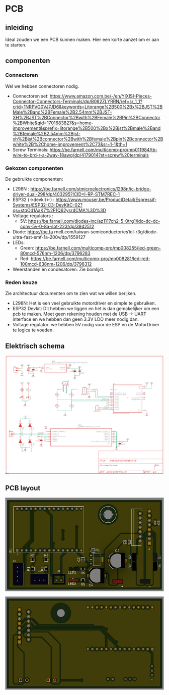 # PCB

## inleiding

Ideal zouden we een PCB kunnen maken. Hier een korte aanzet om er aan te starten.

## componenten

### Connectoren

Wel we hebben connectoren nodig.

- Connectoren set: https://www.amazon.com.be/-/en/YIXISI-Pieces-Connector-Connectors-Terminals/dp/B082ZLYRRN/ref=sr_1_1?crid=1NRPVG0VJ7JD6&keywords=Litorange%2B500%2Bx%2BJST%2BMale%2Band%2BFemale%2B2.54mm%2BJST-XH%2BJST%2BConnector%2Bwith%2BFemale%2BPin%2BConnector%2BWhite&qid=1701683827&s=home-improvement&sprefix=litorange%2B500%2Bx%2Bjst%2Bmale%2Band%2Bfemale%2B2.54mm%2Bjst-xh%2Bjst%2Bconnector%2Bwith%2Bfemale%2Bpin%2Bconnector%2Bwhite%2B%2Chome-improvement%2C73&sr=1-1&th=1
- Screw Terminals: https://be.farnell.com/multicomp-pro/mp011984/tb-wire-to-brd-r-a-2way-18awg/dp/4179014?st=screw%20terminals

### Gekozen componenten

De gebruikte componenten:
 - L298N : https://be.farnell.com/stmicroelectronics/l298n/ic-bridge-driver-dual-298/dp/403295?ICID=I-RP-STM7REC-1
 - ESP32 (->devkit<-) : https://www.mouser.be/ProductDetail/Espressif-Systems/ESP32-C3-DevKitC-02?qs=stqOd1AaK7%2F1Q62ysr4CMA%3D%3D
 - Voltage regulators : 
    -  5V: https://be.farnell.com/diodes-inc/az1117ch2-5-0trg1/ldo-dc-dc-conv-5v-0-8a-sot-223/dp/3942512
 - Diode: https://be.fa rnell.com/taiwan-semiconductor/es1dl-r3g/diode-ultra-fast-smf-1a-200v/dp/1559127
 - LEDs:
    - Green: https://be.farnell.com/multicomp-pro/mp008255/led-green-80mcd-576nm-1206/dp/3796283
    - Red: https://be.farnell.com/multicomp-pro/mp008281/led-red-100mcd-638nm-1206/dp/3796312
 - Weerstanden en condesatoren: Zie bomlijst.

 ### Reden keuze

Zie architectuur documenten om te zien wat we willen berijken. </br>

- L298N: Het is een veel gebruikte motordriver en simple te gebruiken.
- ESP32 Devkit: Dit hebben we liggen en het is dan gemakelijker om een pcb te maken. Moet geen rekening houden met de USB -> UART interface en we hebben dan geen 3.3V LDO meer nodig dan.
- Voltage regulator: we hebben 5V nodig voor de ESP en de MotorDriver te logica te voeden.

## Elektrisch schema

![Elektrisch schema](../Img/ElektrischSchema.png)

## PCB layout

![PCBVoor](../Img/PCBVoor.png)

![PCBAchter](../Img/PCBAchter.png)

